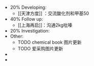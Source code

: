 - 20% Developing:
	- [[天津方度]] ：交流酸化剂和甲基50
- 40% Follow up:
	- [[上海再启]]：沟通2kg吡嗪
- 20% Investigation:
- Other:
	- TODO chemical book 图片更新
	- TODO 爱采购图片更新
-
-